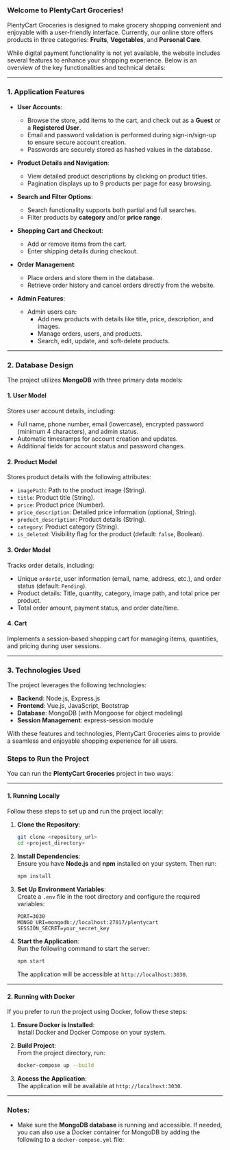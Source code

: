 ### Welcome to PlentyCart Groceries!  

PlentyCart Groceries is designed to make grocery shopping convenient and enjoyable with a user-friendly interface. Currently, our online store offers products in three categories: **Fruits**, **Vegetables**, and **Personal Care**.  

While digital payment functionality is not yet available, the website includes several features to enhance your shopping experience. Below is an overview of the key functionalities and technical details:  

---

### 1. Application Features  

- **User Accounts**:  
  - Browse the store, add items to the cart, and check out as a **Guest** or a **Registered User**.  
  - Email and password validation is performed during sign-in/sign-up to ensure secure account creation.  
  - Passwords are securely stored as hashed values in the database.  

- **Product Details and Navigation**:  
  - View detailed product descriptions by clicking on product titles.  
  - Pagination displays up to 9 products per page for easy browsing.  

- **Search and Filter Options**:  
  - Search functionality supports both partial and full searches.  
  - Filter products by **category** and/or **price range**.  

- **Shopping Cart and Checkout**:  
  - Add or remove items from the cart.  
  - Enter shipping details during checkout.  

- **Order Management**:  
  - Place orders and store them in the database.  
  - Retrieve order history and cancel orders directly from the website.  

- **Admin Features**:  
  - Admin users can:  
    - Add new products with details like title, price, description, and images.  
    - Manage orders, users, and products.  
    - Search, edit, update, and soft-delete products.  

---

### 2. Database Design  

The project utilizes **MongoDB** with three primary data models:  

#### **1. User Model**  
Stores user account details, including:  
- Full name, phone number, email (lowercase), encrypted password (minimum 4 characters), and admin status.  
- Automatic timestamps for account creation and updates.  
- Additional fields for account status and password changes.  

#### **2. Product Model**  
Stores product details with the following attributes:  
- `imagePath`: Path to the product image (String).  
- `title`: Product title (String).  
- `price`: Product price (Number).  
- `price_description`: Detailed price information (optional, String).  
- `product_description`: Product details (String).  
- `category`: Product category (String).  
- `is_deleted`: Visibility flag for the product (default: `false`, Boolean).  

#### **3. Order Model**  
Tracks order details, including:  
- Unique `orderId`, user information (email, name, address, etc.), and order status (default: `Pending`).  
- Product details: Title, quantity, category, image path, and total price per product.  
- Total order amount, payment status, and order date/time.  

#### **4. Cart**  
Implements a session-based shopping cart for managing items, quantities, and pricing during user sessions.  

---

### 3. Technologies Used  

The project leverages the following technologies:  
- **Backend**: Node.js, Express.js  
- **Frontend**: Vue.js, JavaScript, Bootstrap  
- **Database**: MongoDB (with Mongoose for object modeling)  
- **Session Management**: express-session module  

With these features and technologies, PlentyCart Groceries aims to provide a seamless and enjoyable shopping experience for all users.




### Steps to Run the Project  

You can run the **PlentyCart Groceries** project in two ways:  

---

#### **1. Running Locally**  

Follow these steps to set up and run the project locally:  

1. **Clone the Repository**:  
   ```bash
   git clone <repository_url>
   cd <project_directory>
   ```

2. **Install Dependencies**:  
   Ensure you have **Node.js** and **npm** installed on your system. Then run:  
   ```bash
   npm install
   ```

3. **Set Up Environment Variables**:  
   Create a `.env` file in the root directory and configure the required variables:  
   ```env
   PORT=3030
   MONGO_URI=mongodb://localhost:27017/plentycart
   SESSION_SECRET=your_secret_key
   ```

4. **Start the Application**:  
   Run the following command to start the server:  
   ```bash
   npm start
   ```
   The application will be accessible at `http://localhost:3030`.

---

#### **2. Running with Docker**  

If you prefer to run the project using Docker, follow these steps:  

1. **Ensure Docker is Installed**:  
   Install Docker and Docker Compose on your system.  

2. **Build Project**:  
   From the project directory, run:  
   ```bash
   docker-compose up --build
   ```

3. **Access the Application**:  
   The application will be available at `http://localhost:3030`.  

---

### Notes:  
- Make sure the **MongoDB database** is running and accessible. If needed, you can also use a Docker container for MongoDB by adding the following to a `docker-compose.yml` file:
